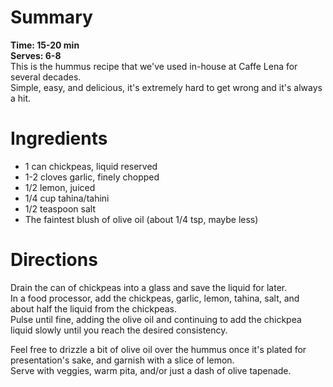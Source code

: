 # Summary
**Time: 15-20 min**  
**Serves: 6-8**  
This is the hummus recipe that we've used in-house at Caffe Lena for several decades.  
Simple, easy, and delicious, it's extremely hard to get wrong and it's always a hit.

# Ingredients
- 1 can chickpeas, liquid reserved
- 1-2 cloves garlic, finely chopped
- 1/2 lemon, juiced
- 1/4 cup tahina/tahini
- 1/2 teaspoon salt
- The faintest blush of olive oil (about 1/4 tsp, maybe less)

# Directions
Drain the can of chickpeas into a glass and save the liquid for later.  
In a food processor, add the chickpeas, garlic, lemon, tahina, salt, and about half the liquid from the chickpeas.  
Pulse until fine, adding the olive oil and continuing to add the chickpea liquid slowly until you reach the desired consistency.  

Feel free to drizzle a bit of olive oil over the hummus once it's plated for presentation's sake, and garnish with a slice of lemon.  
Serve with veggies, warm pita, and/or just a dash of olive tapenade.  
